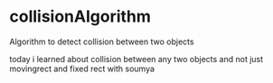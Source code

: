 # collisionAlgorithm
Algorithm to detect collision between two objects


today i learned about collision between any two objects and not just movingrect and fixed rect with soumya 